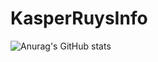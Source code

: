 # KasperRuysInfo
![Anurag's GitHub stats](https://github-readme-stats.vercel.app/api?username=KasperRuys&hide=contribs,prs)
